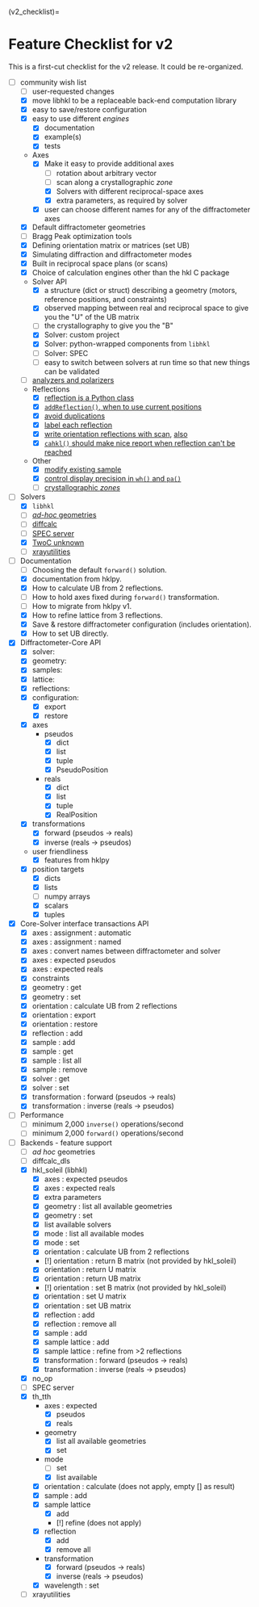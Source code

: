 (v2_checklist)=
# Feature Checklist for v2

This is a first-cut checklist for the v2 release.
It could be re-organized.

* [ ] community wish list
  * [ ] user-requested changes
  * [x] move libhkl to be a replaceable back-end computation library
  * [x] easy to save/restore configuration
  * [x] easy to use different *engines*
    * [x] documentation
    * [x] example(s)
    * [x] tests
  * Axes
    * [x] Make it easy to provide additional axes
      * [ ] rotation about arbitrary vector
      * [ ] scan along a crystallographic *zone*
      * [x] Solvers with different reciprocal-space axes
      * [x] extra parameters, as required by solver
    * [x] user can choose different names for any of the diffractometer axes
  * [x] Default diffractometer geometries
  * [ ] Bragg Peak optimization tools
  * [x] Defining orientation matrix or matrices (set UB)
  * [x] Simulating diffraction and diffractometer modes
  * [x] Built in reciprocal space plans (or scans)
  * [x] Choice of calculation engines other than the hkl C package
  * Solver API
    * [x] a structure (dict or struct) describing a geometry (motors, reference positions, and constraints)
    * [x] observed mapping between real and reciprocal space to give you the "U" of the UB matrix
    * [ ] the crystallography to give you the "B"
    * [x] Solver: custom project
    * [x] Solver: python-wrapped components from `libhkl`
    * [ ] Solver: SPEC
    * [ ] easy to switch between solvers at run time so that new things can be validated
  * [ ] [analyzers and polarizers](https://github.com/bluesky/hklpy/issues/92)
  * Reflections
    * [x] [reflection is a Python class](https://github.com/bluesky/hklpy/issues/189)
    * [x] [`addReflection()`, when to use current positions](https://github.com/bluesky/hklpy/issues/219)
    * [x] [avoid duplications](https://github.com/bluesky/hklpy/issues/248)
    * [x] [label each reflection](https://github.com/bluesky/hklpy/issues/293)
    * [x] [write orientation reflections with scan](https://github.com/bluesky/hklpy/issues/158),
      [also](https://github.com/bluesky/hklpy/issues/247)
    * [x] [`cahkl()` should make nice report when reflection can't be reached](https://github.com/bluesky/hklpy/issues/178)
  * Other
    * [x] [modify existing sample](https://github.com/bluesky/hklpy/issues/157)
    * [x] [control display precision in `wh()` and `pa()`](https://github.com/bluesky/hklpy/issues/179)
    * [ ] [crystallographic *zones*](https://github.com/bluesky/hklpy/issues/291)
* [ ] Solvers
  * [x] `libhkl`
  * [ ] [*ad-hoc* geometries](https://github.com/bluesky/hklpy/issues/244)
  * [ ] [diffcalc](https://github.com/bluesky/hklpy/issues/163)
  * [ ] [SPEC server](https://certif.com/spec_help/server.html)
  * [x] [TwoC unknown](https://github.com/bluesky/hklpy/issues/165)
  * [ ] [xrayutilities](https://github.com/bluesky/hklpy/issues/162)
* [ ] Documentation
  * [ ] Choosing the default `forward()` solution.
  * [x] documentation from hklpy.
  * [x] How to calculate UB from 2 reflections.
  * [ ] How to hold axes fixed during `forward()` transformation.
  * [ ] How to migrate from hklpy v1.
  * [x] How to refine lattice from 3 reflections.
  * [x] Save & restore diffractometer configuration (includes orientation).
  * [x] How to set UB directly.
* [x] Diffractometer-Core API
  * [x] solver:
  * [x] geometry:
  * [x] samples:
  * [x] lattice:
  * [x] reflections:
  * [x] configuration:
    * [x] export
    * [x] restore
  * [x] axes
    * pseudos
      * [x] dict
      * [x] list
      * [x] tuple
      * [x] PseudoPosition
    * reals
      * [x] dict
      * [x] list
      * [x] tuple
      * [x] RealPosition
  * [x] transformations
    * [x] forward (pseudos -> reals)
    * [x] inverse (reals -> pseudos)
  * user friendliness
    * [x] features from hklpy
  * [x] position targets
    * [x] dicts
    * [x] lists
    * [ ] numpy arrays
    * [x] scalars
    * [x] tuples
* [x] Core-Solver interface transactions API
  * [x] axes : assignment : automatic
  * [x] axes : assignment : named
  * [x] axes : convert names between diffractometer and solver
  * [x] axes : expected pseudos
  * [x] axes : expected reals
  * [x] constraints
  * [x] geometry : get
  * [x] geometry : set
  * [x] orientation : calculate UB from 2 reflections
  * [x] orientation : export
  * [x] orientation : restore
  * [x] reflection : add
  * [x] sample : add
  * [x] sample : get
  * [x] sample : list all
  * [x] sample : remove
  * [x] solver : get
  * [x] solver : set
  * [x] transformation : forward (pseudos -> reals)
  * [x] transformation : inverse (reals -> pseudos)
* [ ] Performance
  * [ ] minimum 2,000 `inverse()` operations/second
  * [ ] minimum 2,000 `forward()` operations/second
* [ ] Backends - feature support
  * [ ] *ad hoc* geometries
  * [ ] diffcalc_dls
  * [x] hkl_soleil (libhkl)
    * [x] axes : expected pseudos
    * [x] axes : expected reals
    * [x] extra parameters
    * [x] geometry : list all available geometries
    * [x] geometry : set
    * [x] list available solvers
    * [x] mode : list all available modes
    * [x] mode : set
    * [x] orientation : calculate UB from 2 reflections
    * [!] orientation : return B matrix (not provided by hkl_soleil)
    * [x] orientation : return U matrix
    * [x] orientation : return UB matrix
    * [!] orientation : set B matrix (not provided by hkl_soleil)
    * [x] orientation : set U matrix
    * [x] orientation : set UB matrix
    * [x] reflection : add
    * [x] reflection : remove all
    * [x] sample : add
    * [x] sample lattice : add
    * [x] sample lattice : refine from >2 reflections
    * [x] transformation : forward (pseudos -> reals)
    * [x] transformation : inverse (reals -> pseudos)
  * [x] no_op
  * [ ] SPEC server
  * [x] th_tth
    * axes : expected
      * [x] pseudos
      * [x] reals
    * geometry
      * [x] list all available geometries
      * [x] set
    * mode
      * [ ] set
      * [x] list available
    * [x] orientation : calculate (does not apply, empty [] as result)
    * [x] sample : add
    * [x] sample lattice
      * [x] add
      * [!] refine (does not apply)
    * [x] reflection
      * [x] add
      * [x]  remove all
    * transformation
      * [x] forward (pseudos -> reals)
      * [x] inverse (reals -> pseudos)
    * [x] wavelength : set
  * [ ] xrayutilities
